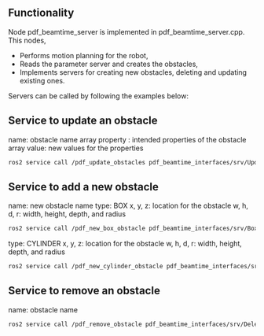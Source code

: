 ## Functionality

Node pdf_beamtime_server is implemented in pdf_beamtime_server.cpp. This nodes,
 - Performs motion planning for the robot,
 - Reads the parameter server and creates the obstacles,
 - Implements servers for creating new obstacles, deleting and updating existing ones. 

Servers can be called by following the examples below:

## Service to update an obstacle
name: obstacle name
array property : intended properties of the obstacle
array value: new values for the properties
```bash
ros2 service call /pdf_update_obstacles pdf_beamtime_interfaces/srv/UpdateObstacleMsg '{name: "inbeam_platform", property: ["z", "x"], value: [1.35, 1.0]}'
```

## Service to add a new obstacle 
name: new obstacle name
type: BOX
x, y, z: location for the obstacle
w, h, d, r: width, height, depth, and radius 
```bash
ros2 service call /pdf_new_box_obstacle pdf_beamtime_interfaces/srv/BoxObstacleMsg '{name: "obstacle", type: "BOX", x: 1.5, y: 0.2, z: 0.9, w: 0.3, h: 0.3, d: 0.3}'
```

type: CYLINDER
x, y, z: location for the obstacle
w, h, d, r: width, height, depth, and radius 
```bash
ros2 service call /pdf_new_cylinder_obstacle pdf_beamtime_interfaces/srv/CylinderObstacleMsg '{name: "obstacle2", type: "CYLINDER", x: 1.5, y: 0.2, z: 1.9, h: 0.3, r: 0.10}'
```

## Service to remove an obstacle 
name: obstacle name
```bash
ros2 service call /pdf_remove_obstacle pdf_beamtime_interfaces/srv/DeleteObstacleMsg "{name: 'inbeam_platform'}"
```
